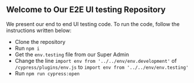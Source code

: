 ## Welcome to Our E2E UI testing Repository
We present our end to end UI testing code. To run the code, follow the instructions written below:
* Clone the repository
* Run `npm i`
* Get the `env.testing` file from our Super Admin
* Change the line
`import env from '../../env/env.development'` of `/cypress/plugins/env.js` to `import env from '../../env/env.testing'`
* Run `npm run cypress:open`
